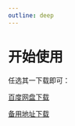 ```yaml
---
outline: deep
---
```


# 开始使用

任选其一下载即可：

[百度网盘下载](https://pan.baidu.com/s/1yWwSl68DulSRzJD0hPlsHA?pwd=kflh)

[备用地址下载](http://yun.9myi.com/d/fivem/mango-tools-0.0.8-setup.exe)
